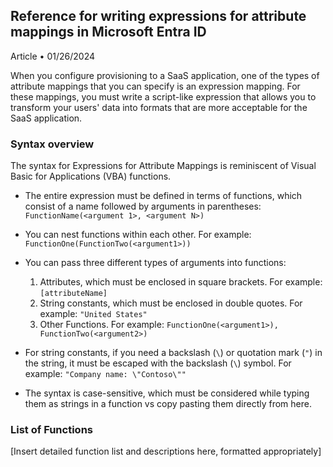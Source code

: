 ## Reference for writing expressions for attribute mappings in Microsoft Entra ID

Article • 01/26/2024

When you configure provisioning to a SaaS application, one of the types of attribute mappings that you can specify is an expression mapping. For these mappings, you must write a script-like expression that allows you to transform your users' data into formats that are more acceptable for the SaaS application.

### Syntax overview

The syntax for Expressions for Attribute Mappings is reminiscent of Visual Basic for Applications (VBA) functions.

- The entire expression must be defined in terms of functions, which consist of a name followed by arguments in parentheses: `FunctionName(<argument 1>, <argument N>)`

- You can nest functions within each other. For example:
  `FunctionOne(FunctionTwo(<argument1>))`

- You can pass three different types of arguments into functions:
  1. Attributes, which must be enclosed in square brackets. For example:
     `[attributeName]`
  2. String constants, which must be enclosed in double quotes. For example:
     `"United States"`
  3. Other Functions. For example: `FunctionOne(<argument1>), FunctionTwo(<argument2>)`

- For string constants, if you need a backslash (`\`) or quotation mark (`"`) in the string, it must be escaped with the backslash (`\`) symbol. For example: `"Company name: \"Contoso\""`

- The syntax is case-sensitive, which must be considered while typing them as strings in a function vs copy pasting them directly from here.

### List of Functions

[Insert detailed function list and descriptions here, formatted appropriately]